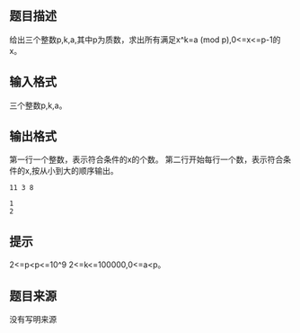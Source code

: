 


## 题目描述
给出三个整数p,k,a,其中p为质数，求出所有满足x^k=a (mod p),0<=x<=p-1的x。 
## 输入格式
三个整数p,k,a。 
## 输出格式
第一行一个整数，表示符合条件的x的个数。 
第二行开始每行一个数，表示符合条件的x,按从小到大的顺序输出。 

```input1
11 3 8 

```

```output1
1
2
```

## 提示
2<=p<p<=10^9
2<=k<=100000,0<=a<p。
## 题目来源
没有写明来源


